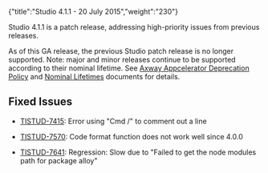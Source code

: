 {"title":"Studio 4.1.1 - 20 July 2015","weight":"230"} 

Studio 4.1.1 is a patch release, addressing high-priority issues from previous releases.

As of this GA release, the previous Studio patch release is no longer supported. Note: major and minor releases continue to be supported according to their nominal lifetime. See [Axway Appcelerator Deprecation Policy](/docs/appc/AMPLIFY_Appcelerator_Services_Overview/Axway_Appcelerator_Deprecation_Policy/) and [Nominal Lifetimes](/docs/appc/AMPLIFY_Appcelerator_Services_Overview/Axway_Appcelerator_Product_Lifecycle/#NominalLifetimes) documents for details.

## Fixed Issues

*   [TISTUD-7415](https://jira.appcelerator.org/browse/TISTUD-7415): Error using "Cmd /" to comment out a line
    
*   [TISTUD-7570](https://jira.appcelerator.org/browse/TISTUD-7570): Code format function does not work well since 4.0.0
    
*   [TISTUD-7641](https://jira.appcelerator.org/browse/TISTUD-7641): Regression: Slow due to "Failed to get the node modules path for package alloy"